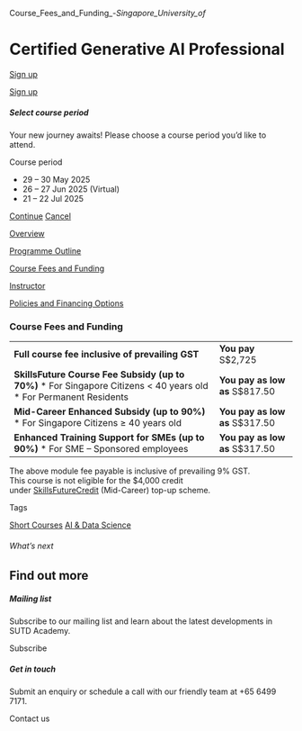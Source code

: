 Course_Fees_and_Funding_-_Singapore_University_of_



Certified Generative AI Professional
====================================

[Sign up](#popup-masthead)

[Sign up](#popup-masthead)

##### Select course period

Your new journey awaits! Please choose a course period you’d like to attend.

Course period

* 29 – 30 May 2025
* 26 – 27 Jun 2025 (Virtual)
* 21 – 22 Jul 2025

[Continue](#)
[Cancel](#)

[Overview](/course/certified-generative-ai-professional/#tabs)

[Programme Outline](/course/certified-generative-ai-professional/programme-outline/#tabs)

[Course Fees and Funding](/course/certified-generative-ai-professional/course-fees-and-funding/#tabs)

[Instructor](/course/certified-generative-ai-professional/instructor/#tabs)

[Policies and Financing Options](/course/certified-generative-ai-professional/policies-and-financing-options/#tabs)

### Course Fees and Funding

|  |  |
| --- | --- |
| **Full course fee inclusive of prevailing GST** | **You pay**  S$2,725 |
| **SkillsFuture Course Fee Subsidy (up to 70%)**  * For Singapore Citizens < 40 years old * For Permanent Residents | **You pay as low as**  S$817.50 |
| **Mid-Career Enhanced Subsidy (up to 90%)**  * For Singapore Citizens ≥ 40 years old | **You pay as low as**  S$317.50 |
| **Enhanced Training Support for SMEs (up to 90%)**  * For SME – Sponsored employees | **You pay as low as**  S$317.50 |

The above module fee payable is inclusive of prevailing 9% GST.  
This course is not eligible for the $4,000 credit under [SkillsFuture](http://www.skillsfuture.gov.sg/credit)[Credit](http://www.skillsfuture.gov.sg/credit) (Mid-Career) top-up scheme.

Tags

[Short Courses](/admissions/academy/courses-and-modules/?academy-type-course=780)
[AI & Data Science](/admissions/academy/courses-and-modules/?discipline=782)

###### What’s next

Find out more
-------------

##### Mailing list

Subscribe to our mailing list and learn about the latest developments in SUTD Academy.

Subscribe

##### Get in touch

Submit an enquiry or schedule a call with our friendly team at +65 6499 7171.

Contact us

